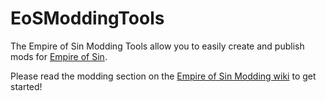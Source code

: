 # EoSModdingTools
The Empire of Sin Modding Tools allow you to easily create and publish mods for [Empire of Sin](https://www.empireofsingame.com/).

Please read the modding section on the [Empire of Sin Modding wiki](https://eos.paradoxwikis.com/Modding) to get started!
